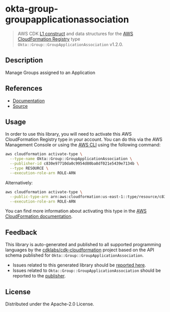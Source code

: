 # okta-group-groupapplicationassociation

> AWS CDK [L1 construct] and data structures for the [AWS CloudFormation Registry] type `Okta::Group::GroupApplicationAssociation` v1.2.0.

[L1 construct]: https://docs.aws.amazon.com/cdk/latest/guide/constructs.html
[AWS CloudFormation Registry]: https://docs.aws.amazon.com/AWSCloudFormation/latest/UserGuide/registry.html

## Description

Manage Groups assigned to an Application

## References

* [Documentation](https://github.com/aws-ia/cloudformation-okta-resource-providers)
* [Source](https://github.com/aws-ia/cloudformation-okta-resource-providers.git)

## Usage

In order to use this library, you will need to activate this AWS CloudFormation Registry type in your account. You can do this via the AWS Management Console or using the [AWS CLI](https://aws.amazon.com/cli/) using the following command:

```sh
aws cloudformation activate-type \
  --type-name Okta::Group::GroupApplicationAssociation \
  --publisher-id c830e97710da0c9954d80ba8df021e5439e7134b \
  --type RESOURCE \
  --execution-role-arn ROLE-ARN
```

Alternatively:

```sh
aws cloudformation activate-type \
  --public-type-arn arn:aws:cloudformation:us-east-1::type/resource/c830e97710da0c9954d80ba8df021e5439e7134b/Okta-Group-GroupApplicationAssociation \
  --execution-role-arn ROLE-ARN
```

You can find more information about activating this type in the [AWS CloudFormation documentation](https://docs.aws.amazon.com/AWSCloudFormation/latest/UserGuide/registry-public.html).

## Feedback

This library is auto-generated and published to all supported programming languages by the [cdklabs/cdk-cloudformation] project based on the API schema published for `Okta::Group::GroupApplicationAssociation`.

* Issues related to this generated library should be [reported here](https://github.com/cdklabs/cdk-cloudformation/issues/new?title=Issue+with+%40cdk-cloudformation%2Fokta-group-groupapplicationassociation+v1.2.0).
* Issues related to `Okta::Group::GroupApplicationAssociation` should be reported to the [publisher](https://github.com/aws-ia/cloudformation-okta-resource-providers).

[cdklabs/cdk-cloudformation]: https://github.com/cdklabs/cdk-cloudformation

## License

Distributed under the Apache-2.0 License.
